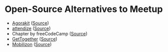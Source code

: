 # Open-Source Alternatives to Meetup

- [Agorakit](https://agorakit.org/) ([Source](https://github.com/philippejadin/agorakit))
- [attendize](https://www.attendize.com/) ([Source](https://github.com/Attendize/Attendize))
- Chapter by freeCodeCamp ([Source](https://github.com/freeCodeCamp/chapter))
- [GetTogether](https://gettogether.community/) ([Source](https://github.com/GetTogetherComm/GetTogether))
- [Mobilizon](https://joinmobilizon.org/en/) ([Source](https://framagit.org/framasoft/mobilizon/))

